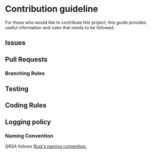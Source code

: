 # Contribution guideline
For those who would like to contribute this project, this guide provides useful information and rules that needs to be followed.

## Issues


## Pull Requests
### Branching Rules


## Testing

## Coding Rules

## Logging policy

### Naming Convention
QRSA follows [Rust's naming convention.](https://rust-lang.github.io/api-guidelines/naming.html)